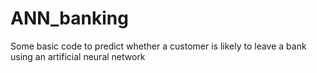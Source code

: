 # ANN_banking
Some basic code to predict whether a customer is likely to leave a bank using an artificial neural network

